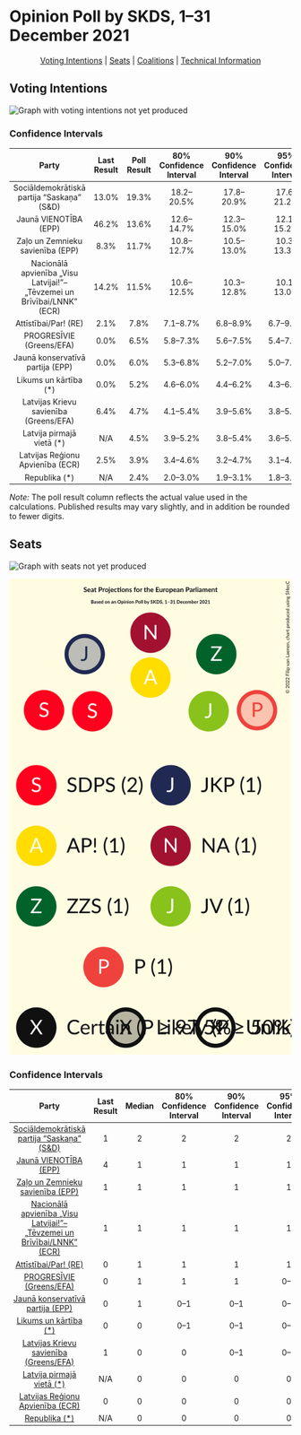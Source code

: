 # Opinion Poll by SKDS, 1–31 December 2021

<p align="center"><a href="#voting-intentions">Voting Intentions</a> | <a href="#seats">Seats</a> | <a href="#coalitions">Coalitions</a> | <a href="#technical-information">Technical Information</a></p>

## Voting Intentions

![Graph with voting intentions not yet produced](2021-12-31-SKDS.png "Voting Intentions")

### Confidence Intervals

| Party | Last Result | Poll Result | 80% Confidence Interval | 90% Confidence Interval | 95% Confidence Interval | 99% Confidence Interval |
|:-----:|:-----------:|:-----------:|:-----------------------:|:-----------------------:|:-----------------------:|:-----------------------:|
| Sociāldemokrātiskā partija “Saskaņa” (S&D) | 13.0% | 19.3% | 18.2–20.5% |17.8–20.9% |17.6–21.2% |17.0–21.8% |
| Jaunā VIENOTĪBA (EPP) | 46.2% | 13.6% | 12.6–14.7% |12.3–15.0% |12.1–15.2% |11.6–15.8% |
| Zaļo un Zemnieku savienība (EPP) | 8.3% | 11.7% | 10.8–12.7% |10.5–13.0% |10.3–13.3% |9.9–13.8% |
| Nacionālā apvienība „Visu Latvijai!”–„Tēvzemei un Brīvībai/LNNK” (ECR) | 14.2% | 11.5% | 10.6–12.5% |10.3–12.8% |10.1–13.0% |9.7–13.5% |
| Attīstībai/Par! (RE) | 2.1% | 7.8% | 7.1–8.7% |6.8–8.9% |6.7–9.1% |6.3–9.6% |
| PROGRESĪVIE (Greens/EFA) | 0.0% | 6.5% | 5.8–7.3% |5.6–7.5% |5.4–7.7% |5.1–8.1% |
| Jaunā konservatīvā partija (EPP) | 0.0% | 6.0% | 5.3–6.8% |5.2–7.0% |5.0–7.2% |4.7–7.6% |
| Likums un kārtība (*) | 0.0% | 5.2% | 4.6–6.0% |4.4–6.2% |4.3–6.4% |4.0–6.7% |
| Latvijas Krievu savienība (Greens/EFA) | 6.4% | 4.7% | 4.1–5.4% |3.9–5.6% |3.8–5.7% |3.5–6.1% |
| Latvija pirmajā vietā (*) | N/A | 4.5% | 3.9–5.2% |3.8–5.4% |3.6–5.6% |3.4–5.9% |
| Latvijas Reģionu Apvienība (ECR) | 2.5% | 3.9% | 3.4–4.6% |3.2–4.7% |3.1–4.9% |2.9–5.2% |
| Republika (*) | N/A | 2.4% | 2.0–3.0% |1.9–3.1% |1.8–3.2% |1.6–3.5% |

*Note:* The poll result column reflects the actual value used in the calculations. Published results may vary slightly, and in addition be rounded to fewer digits.

## Seats

![Graph with seats not yet produced](2021-12-31-SKDS-seats.png "Seats")

![Graph with seating plan not yet produced](2021-12-31-SKDS-seating-plan.png "Seating Plan")

### Confidence Intervals

| Party | Last Result | Median | 80% Confidence Interval | 90% Confidence Interval | 95% Confidence Interval | 99% Confidence Interval |
|:-----:|:-----------:|:------:|:-----------------------:|:-----------------------:|:-----------------------:|:-----------------------:|
| <a href="#sociāldemokrātiskā-partija-“saskaņa”-(s&d)">Sociāldemokrātiskā partija “Saskaņa” (S&D)</a> | 1 | 2 | 2 |2 |2 |1–2 |
| <a href="#jaunā-vienotība-(epp)">Jaunā VIENOTĪBA (EPP)</a> | 4 | 1 | 1 |1 |1 |1 |
| <a href="#zaļo-un-zemnieku-savienība-(epp)">Zaļo un Zemnieku savienība (EPP)</a> | 1 | 1 | 1 |1 |1 |1 |
| <a href="#nacionālā-apvienība-„visu-latvijai!”–„tēvzemei-un-brīvībai/lnnk”-(ecr)">Nacionālā apvienība „Visu Latvijai!”–„Tēvzemei un Brīvībai/LNNK” (ECR)</a> | 1 | 1 | 1 |1 |1 |1 |
| <a href="#attīstībai/par!-(re)">Attīstībai/Par! (RE)</a> | 0 | 1 | 1 |1 |1 |1 |
| <a href="#progresīvie-(greens/efa)">PROGRESĪVIE (Greens/EFA)</a> | 0 | 1 | 1 |1 |0–1 |0–1 |
| <a href="#jaunā-konservatīvā-partija-(epp)">Jaunā konservatīvā partija (EPP)</a> | 0 | 1 | 0–1 |0–1 |0–1 |0–1 |
| <a href="#likums-un-kārtība-(*)">Likums un kārtība (*)</a> | 0 | 0 | 0–1 |0–1 |0–1 |0–1 |
| <a href="#latvijas-krievu-savienība-(greens/efa)">Latvijas Krievu savienība (Greens/EFA)</a> | 1 | 0 | 0 |0–1 |0–1 |0–1 |
| <a href="#latvija-pirmajā-vietā-(*)">Latvija pirmajā vietā (*)</a> | N/A | 0 | 0 |0 |0 |0 |
| <a href="#latvijas-reģionu-apvienība-(ecr)">Latvijas Reģionu Apvienība (ECR)</a> | 0 | 0 | 0 |0 |0 |0 |
| <a href="#republika-(*)">Republika (*)</a> | N/A | 0 | 0 |0 |0 |0 |

